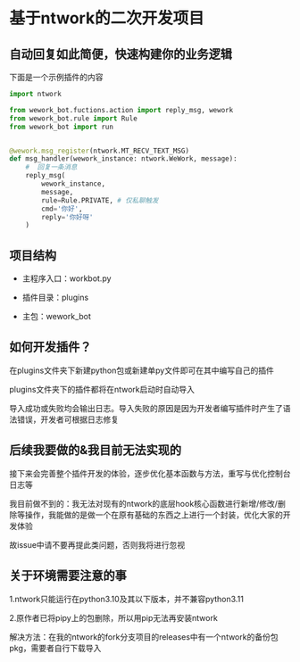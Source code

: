 # 基于ntwork的二次开发项目

## 自动回复如此简便，快速构建你的业务逻辑

下面是一个示例插件的内容

```python
import ntwork

from wework_bot.fuctions.action import reply_msg, wework
from wework_bot.rule import Rule
from wework_bot import run


@wework.msg_register(ntwork.MT_RECV_TEXT_MSG)
def msg_handler(wework_instance: ntwork.WeWork, message):
    #  回复一条消息
    reply_msg(
        wework_instance,
        message,
        rule=Rule.PRIVATE, # 仅私聊触发
        cmd='你好',
        reply='你好呀'
    )

```
## 项目结构

- 主程序入口：workbot.py

- 插件目录：plugins

- 主包：wework_bot

## 如何开发插件？

在plugins文件夹下新建python包或新建单py文件即可在其中编写自己的插件

plugins文件夹下的插件都将在ntwork启动时自动导入

导入成功或失败均会输出日志。导入失败的原因是因为开发者编写插件时产生了语法错误，开发者可根据日志修复

## 后续我要做的&我目前无法实现的

接下来会完善整个插件开发的体验，逐步优化基本函数与方法，重写与优化控制台日志等

我目前做不到的：我无法对现有的ntwork的底层hook核心函数进行新增/修改/删除等操作，我能做的是做一个在原有基础的东西之上进行一个封装，优化大家的开发体验

故issue中请不要再提此类问题，否则我将进行忽视

## 关于环境需要注意的事

1.ntwork只能运行在python3.10及其以下版本，并不兼容python3.11

2.原作者已将pipy上的包删除，所以用pip无法再安装ntwork

解决方法：在我的ntwork的fork分支项目的releases中有一个ntwork的备份包pkg，需要者自行下载导入
